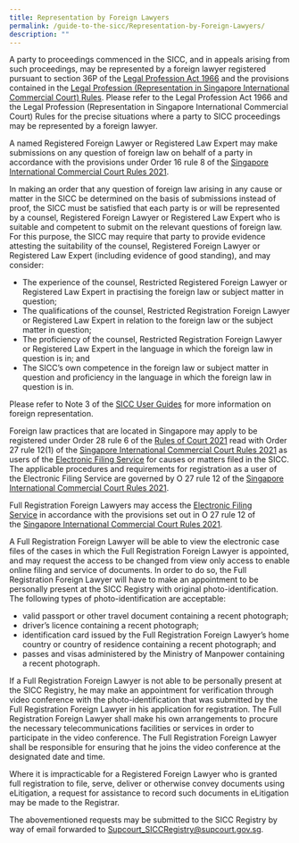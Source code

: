 ```yaml
---
title: Representation by Foreign Lawyers
permalink: /guide-to-the-sicc/Representation-by-Foreign-Lawyers/
description: ""
---
```

A party to proceedings commenced in the SICC, and in appeals arising from such proceedings, may be represented by a foreign lawyer registered pursuant to section 36P of the [Legal Profession Act 1966](https://sso.agc.gov.sg/Act/LPA1966) and the provisions contained in the [Legal Profession (Representation in Singapore International Commercial Court) Rules](https://sso.agc.gov.sg/SL/LPA1966-S851-2014?DocDate=20181022 "Legal Profession (Representation in Singapore International Commercial Court) Rules 2014"). Please refer to the Legal Profession Act 1966 and the Legal Profession (Representation in Singapore International Commercial Court) Rules for the precise situations where a party to SICC proceedings may be represented by a foreign lawyer.

A named Registered Foreign Lawyer or Registered Law Expert may make submissions on any question of foreign law on behalf of a party in accordance with the provisions under Order 16 rule 8 of the [Singapore International Commercial Court Rules 2021](https://sso.agc.gov.sg/SL/SCJA1969-S924-2021?DocDate=20211202).

In making an order that any question of foreign law arising in any cause or matter in the SICC be determined on the basis of submissions instead of proof, the SICC must be satisfied that each party is or will be represented by a counsel, Registered Foreign Lawyer or Registered Law Expert who is suitable and competent to submit on the relevant questions of foreign law. For this purpose, the SICC may require that party to provide evidence attesting the suitability of the counsel, Registered Foreign Lawyer or Registered Law Expert (including evidence of good standing), and may consider:

*   The experience of the counsel, Restricted Registered Foreign Lawyer or Registered Law Expert in practising the foreign law or subject matter in question;
*   The qualifications of the counsel, Restricted Registration Foreign Lawyer or Registered Law Expert in relation to the foreign law or the subject matter in question;
*   The proficiency of the counsel, Restricted Registration Foreign Lawyer or Registered Law Expert in the language in which the foreign law in question is in; and
*   The SICC’s own competence in the foreign law or subject matter in question and proficiency in the language in which the foreign law in question is in.

Please refer to Note 3 of the [SICC User Guides](https://www.sicc.gov.sg/legislation-rules-pd/user-guides) for more information on foreign representation.

Foreign law practices that are located in Singapore may apply to be registered under Order 28 rule 6 of the [Rules of Court 2021](https://sso.agc.gov.sg/SL/SCJA1969-S924-2021/Uncommenced/20211203094428?DocDate=20211202&ValidDt=20220401#top) read with Order 27 rule 12(1) of the [Singapore International Commercial Court Rules 2021](https://sso.agc.gov.sg/SL/SCJA1969-S924-2021?DocDate=20211202) as users of the [Electronic Filing Service](https://www.elitigation.sg/home.aspx) for causes or matters filed in the SICC. The applicable procedures and requirements for registration as a user of the Electronic Filing Service are governed by O 27 rule 12 of the [Singapore International Commercial Court Rules 2021](https://sso.agc.gov.sg/SL/SCJA1969-S924-2021?DocDate=20211202).

Full Registration Foreign Lawyers may access the [Electronic Filing Service](https://www.elitigation.sg/home.aspx) in accordance with the provisions set out in O 27 rule 12 of the [Singapore International Commercial Court Rules 2021](https://sso.agc.gov.sg/SL/SCJA1969-S924-2021?DocDate=20211202).

A Full Registration Foreign Lawyer will be able to view the electronic case files of the cases in which the Full Registration Foreign Lawyer is appointed, and may request the access to be changed from view only access to enable online filing and service of documents. In order to do so, the Full Registration Foreign Lawyer will have to make an appointment to be personally present at the SICC Registry with original photo-identification. The following types of photo-identification are acceptable:

*   valid passport or other travel document containing a recent photograph;
*   driver’s licence containing a recent photograph;
*   identification card issued by the Full Registration Foreign Lawyer’s home country or country of residence containing a recent photograph; and
*   passes and visas administered by the Ministry of Manpower containing a recent photograph.

If a Full Registration Foreign Lawyer is not able to be personally present at the SICC Registry, he may make an appointment for verification through video conference with the photo-identification that was submitted by the Full Registration Foreign Lawyer in his application for registration. The Full Registration Foreign Lawyer shall make his own arrangements to procure the necessary telecommunications facilities or services in order to participate in the video conference. The Full Registration Foreign Lawyer shall be responsible for ensuring that he joins the video conference at the designated date and time.

Where it is impracticable for a Registered Foreign Lawyer who is granted full registration to file, serve, deliver or otherwise convey documents using eLitigation, a request for assistance to record such documents in eLitigation may be made to the Registrar.

The abovementioned requests may be submitted to the SICC Registry by way of email forwarded to [Supcourt\_SICCRegistry@supcourt.gov.sg](mailto:Supcourt_SICCRegistry@supcourt.gov.sg).
